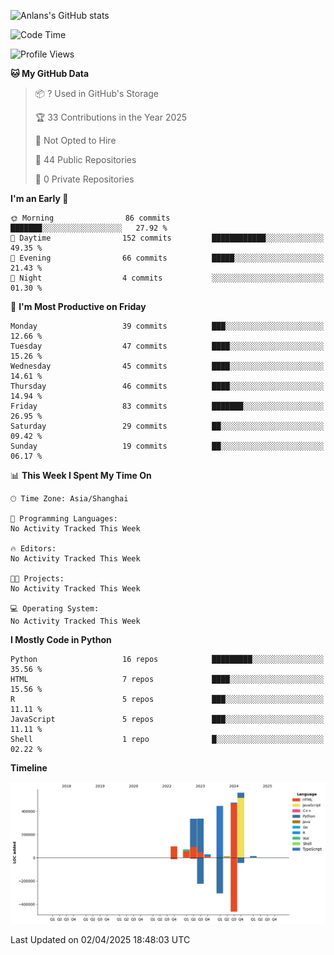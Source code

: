 <!-- ![Anlans's GitHub stats](https://github-readme-stats.vercel.app/api?username=Anlans) -->
![Anlans's GitHub stats](https://github-readme-stats.vercel.app/api?username=Anlans&rank_icon=github)

<!--START_SECTION:waka-->
![Code Time](http://img.shields.io/badge/Code%20Time-0%20secs-blue)

![Profile Views](http://img.shields.io/badge/Profile%20Views-1-blue)

**🐱 My GitHub Data** 

> 📦 ? Used in GitHub's Storage 
 > 
> 🏆 33 Contributions in the Year 2025
 > 
> 🚫 Not Opted to Hire
 > 
> 📜 44 Public Repositories 
 > 
> 🔑 0 Private Repositories 
 > 
**I'm an Early 🐤** 

```text
🌞 Morning                86 commits          ███████░░░░░░░░░░░░░░░░░░   27.92 % 
🌆 Daytime                152 commits         ████████████░░░░░░░░░░░░░   49.35 % 
🌃 Evening                66 commits          █████░░░░░░░░░░░░░░░░░░░░   21.43 % 
🌙 Night                  4 commits           ░░░░░░░░░░░░░░░░░░░░░░░░░   01.30 % 
```
📅 **I'm Most Productive on Friday** 

```text
Monday                   39 commits          ███░░░░░░░░░░░░░░░░░░░░░░   12.66 % 
Tuesday                  47 commits          ████░░░░░░░░░░░░░░░░░░░░░   15.26 % 
Wednesday                45 commits          ████░░░░░░░░░░░░░░░░░░░░░   14.61 % 
Thursday                 46 commits          ████░░░░░░░░░░░░░░░░░░░░░   14.94 % 
Friday                   83 commits          ███████░░░░░░░░░░░░░░░░░░   26.95 % 
Saturday                 29 commits          ██░░░░░░░░░░░░░░░░░░░░░░░   09.42 % 
Sunday                   19 commits          ██░░░░░░░░░░░░░░░░░░░░░░░   06.17 % 
```


📊 **This Week I Spent My Time On** 

```text
🕑︎ Time Zone: Asia/Shanghai

💬 Programming Languages: 
No Activity Tracked This Week

🔥 Editors: 
No Activity Tracked This Week

🐱‍💻 Projects: 
No Activity Tracked This Week

💻 Operating System: 
No Activity Tracked This Week
```

**I Mostly Code in Python** 

```text
Python                   16 repos            █████████░░░░░░░░░░░░░░░░   35.56 % 
HTML                     7 repos             ████░░░░░░░░░░░░░░░░░░░░░   15.56 % 
R                        5 repos             ███░░░░░░░░░░░░░░░░░░░░░░   11.11 % 
JavaScript               5 repos             ███░░░░░░░░░░░░░░░░░░░░░░   11.11 % 
Shell                    1 repo              █░░░░░░░░░░░░░░░░░░░░░░░░   02.22 % 
```



**Timeline**

![Lines of Code chart](https://raw.githubusercontent.com/Anlans/Anlans/main/assets/bar_graph.png)


 Last Updated on 02/04/2025 18:48:03 UTC
<!--END_SECTION:waka-->

